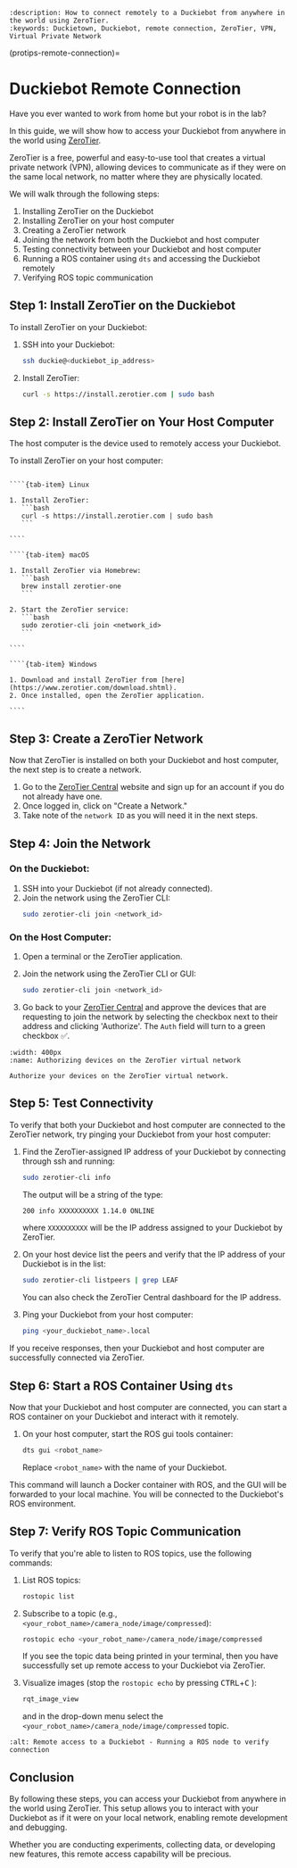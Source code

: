 ```{seo}
:description: How to connect remotely to a Duckiebot from anywhere in the world using ZeroTier.
:keywords: Duckietown, Duckiebot, remote connection, ZeroTier, VPN, Virtual Private Network
```

(protips-remote-connection)=
# Duckiebot Remote Connection

Have you ever wanted to work from home but your robot is in the lab? 

In this guide, we will show how to access your Duckiebot from anywhere in the world using [ZeroTier](https://www.zerotier.com/). 

ZeroTier is a free, powerful and easy-to-use tool that creates a virtual private network (VPN), allowing devices to communicate as if they were on the same local network, no matter where they are physically located.

We will walk through the following steps:

1. Installing ZeroTier on the Duckiebot
2. Installing ZeroTier on your host computer
3. Creating a ZeroTier network
4. Joining the network from both the Duckiebot and host computer
5. Testing connectivity between your Duckiebot and host computer
6. Running a ROS container using `dts` and accessing the Duckiebot remotely
7. Verifying ROS topic communication

## Step 1: Install ZeroTier on the Duckiebot

To install ZeroTier on your Duckiebot: 

1. SSH into your Duckiebot:
   ```bash
   ssh duckie@<duckiebot_ip_address>
   ```
   
2. Install ZeroTier:
    ```bash
   curl -s https://install.zerotier.com | sudo bash
   ```


## Step 2: Install ZeroTier on Your Host Computer

The host computer is the device used to remotely access your Duckiebot.

To install ZeroTier on your host computer:

`````{tab-set}

````{tab-item} Linux

1. Install ZeroTier:
   ```bash
   curl -s https://install.zerotier.com | sudo bash
   ```

````

````{tab-item} macOS

1. Install ZeroTier via Homebrew:
   ```bash
   brew install zerotier-one
   ```

2. Start the ZeroTier service:
   ```bash
   sudo zerotier-cli join <network_id>
   ```

````

````{tab-item} Windows

1. Download and install ZeroTier from [here](https://www.zerotier.com/download.shtml).
2. Once installed, open the ZeroTier application.

````

`````

<!--
### For Linux:
1. Install ZeroTier:
   ```bash
   curl -s https://install.zerotier.com | sudo bash
   ```

### For macOS:
1. Install ZeroTier via Homebrew:
   ```bash
   brew install zerotier-one
   ```

2. Start the ZeroTier service:
   ```bash
   sudo zerotier-cli join <network_id>
   ```

### For Windows:
1. Download and install ZeroTier from [here](https://www.zerotier.com/download.shtml).
2. Once installed, open the ZeroTier application.
-->

## Step 3: Create a ZeroTier Network

Now that ZeroTier is installed on both your Duckiebot and host computer, the next step is to create a network.

1. Go to the [ZeroTier Central](https://my.zerotier.com/) website and sign up for an account if you do not already have one.
2. Once logged in, click on "Create a Network."
3. Take note of the `network ID` as you will need it in the next steps.

## Step 4: Join the Network

### On the Duckiebot:
1. SSH into your Duckiebot (if not already connected).
2. Join the network using the ZeroTier CLI:
   ```bash
   sudo zerotier-cli join <network_id>
   ```

### On the Host Computer:
1. Open a terminal or the ZeroTier application.
2. Join the network using the ZeroTier CLI or GUI:
   ```bash
   sudo zerotier-cli join <network_id>
   ```

3. Go back to your [ZeroTier Central](https://my.zerotier.com/) and approve the devices that are requesting to join the network by selecting the checkbox next to their address and clicking 'Authorize'. The `Auth` field will turn to a green checkbox ✅.

<!--
   ![Authorize zerotier device](zerotier_authorize_device.png)
-->

```{figure} ../_images/protips/zerotier_authorize_device.png
:width: 400px
:name: Authorizing devices on the ZeroTier virtual network

Authorize your devices on the ZeroTier virtual network.
```


## Step 5: Test Connectivity

To verify that both your Duckiebot and host computer are connected to the ZeroTier network, try pinging your Duckiebot from your host computer:

1. Find the ZeroTier-assigned IP address of your Duckiebot by connecting through ssh and running:
   ```bash
   sudo zerotier-cli info
   ```

   The output will be a string of the type:

   ```bash
   200 info XXXXXXXXXX 1.14.0 ONLINE
   ```

   where `XXXXXXXXXX` will be the IP address assigned to your Duckiebot by ZeroTier.

1. On your host device list the peers and verify that the IP address of your Duckiebot is in the list:

   ```bash
   sudo zerotier-cli listpeers | grep LEAF
   ```
   You can also check the ZeroTier Central dashboard for the IP address.

1. Ping your Duckiebot from your host computer:
   ```bash
   ping <your_duckiebot_name>.local
   ```

If you receive responses, then your Duckiebot and host computer are successfully connected via ZeroTier.

## Step 6: Start a ROS Container Using `dts`

Now that your Duckiebot and host computer are connected, you can start a ROS container on your Duckiebot and interact with it remotely.

1. On your host computer, start the ROS gui tools container:
   ```bash
   dts gui <robot_name>
   ```

   Replace `<robot_name>` with the name of your Duckiebot.

This command will launch a Docker container with ROS, and the GUI will be forwarded to your local machine. You will be connected to the Duckiebot's ROS environment.

## Step 7: Verify ROS Topic Communication

To verify that you're able to listen to ROS topics, use the following commands:

1. List ROS topics:
   ```bash
   rostopic list
   ```

1. Subscribe to a topic (e.g., `<your_robot_name>/camera_node/image/compressed`):
   ```bash
   rostopic echo <your_robot_name>/camera_node/image/compressed
   ```

   If you see the topic data being printed in your terminal, then you have successfully set up remote access to your Duckiebot via ZeroTier.

1. Visualize images (stop the `rostopic echo` by pressing <kbd>CTRL</kbd>+<kbd>C</kbd> ):

   ```bash
   rqt_image_view
   ```
   
   and in the drop-down menu select the `<your_robot_name>/camera_node/image/compressed` topic.

<!--
   <video controls src="zerotier_ros_image.mp4" title="Title"></video>
-->

```{vimeo} 1001988192
:alt: Remote access to a Duckiebot - Running a ROS node to verify connection
```

## Conclusion

By following these steps, you can access your Duckiebot from anywhere in the world using ZeroTier. This setup allows you to interact with your Duckiebot as if it were on your local network, enabling remote development and debugging. 

Whether you are conducting experiments, collecting data, or developing new features, this remote access capability will be precious.